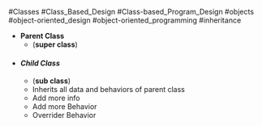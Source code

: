 
#Classes #Class_Based_Design #Class-based_Program_Design  #objects #object-oriented_design #object-oriented_programming  #inheritance
- **Parent Class**
	- (**super class**)
- #### *Child Class*
	- (**sub class**)
	- Inherits all data and behaviors of parent class
	- Add more info
	- Add more Behavior
	- Overrider Behavior
